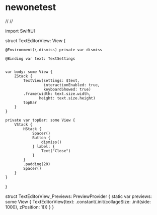# newonetest
//
//

import SwiftUI

struct TextEditorView: View {
    
    @Environment(\.dismiss) private var dismiss
    
    @Binding var text: TextSettings
    
    
    var body: some View {
        ZStack {
            TextView(settings: $text,
                     interactionEnabled: true,
                     keyboardShowed: true)
            .frame(width: text.size.width,
                   height: text.size.height)
            topBar
        }
    }
    
    private var topBar: some View {
        VStack {
            HStack {
                Spacer()
                Button {
                    dismiss()
                } label: {
                    Text("Close")
                }
            }
            .padding(20)
            Spacer()
        }
    }
}

struct TextEditorView_Previews: PreviewProvider {
    static var previews: some View {
        TextEditorView(text: .constant(.init(collageSize: .init(side: 1000),
                                             zPosition: 1)))
    }
}
